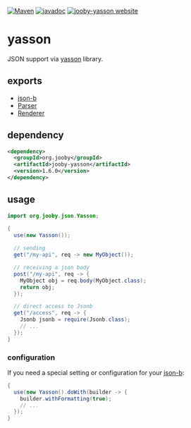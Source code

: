 [![Maven](https://img.shields.io/maven-metadata/v/http/central.maven.org/maven2/org/jooby/jooby-yasson/maven-metadata.xml.svg)](http://mvnrepository.com/artifact/org.jooby/jooby-yasson/1.6.0)
[![javadoc](https://javadoc.io/badge/org.jooby/jooby-yasson.svg)](https://javadoc.io/doc/org.jooby/jooby-yasson/1.6.0)
[![jooby-yasson website](https://img.shields.io/badge/jooby-yasson-brightgreen.svg)](http://jooby.org/doc/yasson)
# yasson

JSON support via [yasson](https://github.com/eclipse-ee4j/yasson) library.

## exports

* [json-b](http://json-b.net/users-guide.html)
* [Parser](/apidocs/org/jooby/Parser.html)
* [Renderer](/apidocs/org/jooby/Renderer.html)

## dependency

```xml
<dependency>
  <groupId>org.jooby</groupId>
  <artifactId>jooby-yasson</artifactId>
  <version>1.6.0</version>
</dependency>
```

## usage

```java
import org.jooby.json.Yasson;

{
  use(new Yasson());
 
  // sending
  get("/my-api", req -> new MyObject()); 

  // receiving a json body
  post("/my-api", req -> {
    MyObject obj = req.body(MyObject.class);
    return obj;
  });

  // direct access to Jsonb
  get("/access", req -> {
    Jsonb jsonb = require(Jsonb.class);
    // ...
  });
}
```

### configuration

If you need a special setting or configuration for your [json-b](http://json-b.net/users-guide.html):

```java
{
  use(new Yasson().doWith(builder -> {
    builder.withFormatting(true);
    // ...
  });
}
```
